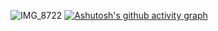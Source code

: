 ![IMG_8722](https://github.com/EndoTaishi/EndoTaishi/assets/82435332/49b06e11-6d56-435c-a7ad-2c2af6d5f65f)
[![Ashutosh's github activity graph](https://github-readme-activity-graph.vercel.app/graph?username=EndoTaishi&theme=react)](https://github.com/ashutosh00710/github-readme-activity-graph)
